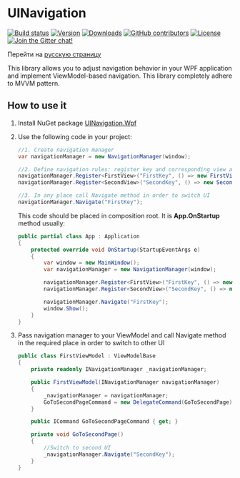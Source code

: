 
# UINavigation

[![Build status](https://img.shields.io/appveyor/ci/Egor92/UINavigation/master)](https://ci.appveyor.com/project/Egor92/UINavigation/branch/master)
[![Version](https://img.shields.io/nuget/vpre/UINavigation.Wpf.svg)](https://www.nuget.org/packages/UINavigation.Wpf)
[![Downloads](https://img.shields.io/nuget/dt/UINavigation.Wpf.svg)](https://www.nuget.org/packages/UINavigation.Wpf)
[![GitHub contributors](https://img.shields.io/github/contributors/Egor92/UINavigation.svg)](https://github.com/Egor92/UINavigation/graphs/contributors)
[![License](https://img.shields.io/github/license/Egor92/UINavigation.svg)](https://github.com/Egor92/UINavigation/blob/master/LICENSE)
[![Join the Gitter chat!](https://badges.gitter.im/Egor92/UINavigation.svg)](https://gitter.im/UINavigation/community?utm_source=badge&utm_medium=badge&utm_campaign=pr-badge&utm_content=badge)

Перейти на [русскую страницу](https://github.com/Egor92/UINavigation/blob/master/README.RUS.md)

This library allows you to adjust navigation behavior in your WPF application and implement ViewModel-based navigation. This library completely adhere to MVVM pattern.

## How to use it

1. Install NuGet package [UINavigation.Wpf](https://www.nuget.org/packages/UINavigation.Wpf/ "UINavigation.Wpf")
1. Use the following code in your project:

    ```csharp
    //1. Create navigation manager
    var navigationManager = new NavigationManager(window);

    //2. Define navigation rules: register key and corresponding view and viewmodel for it
    navigationManager.Register<FirstView>("FirstKey", () => new FirstViewModel(navigationManager));
    navigationManager.Register<SecondView>("SecondKey", () => new SecondViewModel(navigationManager));

    //3. In any place call Navigate method in order to switch UI
    navigationManager.Navigate("FirstKey");
    ```

    This code should be placed in composition root. It is **App.OnStartup** method usually:

    ```csharp
    public partial class App : Application
    {
        protected override void OnStartup(StartupEventArgs e)
        {
            var window = new MainWindow();
            var navigationManager = new NavigationManager(window);

            navigationManager.Register<FirstView>("FirstKey", () => new FirstViewModel(navigationManager));
            navigationManager.Register<SecondView>("SecondKey", () => new SecondViewModel(navigationManager));

            navigationManager.Navigate("FirstKey");
            window.Show();
        }
    }
    ```

1. Pass navigation manager to your ViewModel and call Navigate method in the required place in order to switch to other UI

    ```csharp
    public class FirstViewModel : ViewModelBase
    {
        private readonly INavigationManager _navigationManager;

        public FirstViewModel(INavigationManager navigationManager)
        {
            _navigationManager = navigationManager;
            GoToSecondPageCommand = new DelegateCommand(GoToSecondPage);
        }

        public ICommand GoToSecondPageCommand { get; }

        private void GoToSecondPage()
        {
            //Switch to second UI
            _navigationManager.Navigate("SecondKey");
        }
    }
    ```